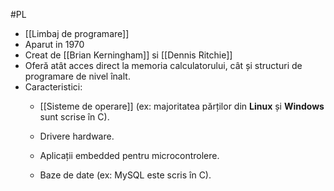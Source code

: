 #PL 

- [[Limbaj de programare]]
- Aparut in 1970
- Creat de [[Brian Kerningham]] si [[Dennis Ritchie]]
- Oferă atât acces direct la memoria calculatorului, cât și structuri de programare de nivel înalt.
- Caracteristici:
	- [[Sisteme de operare]] (ex: majoritatea părților din **Linux** și **Windows** sunt scrise în C).
    
	- Drivere hardware.
    
	- Aplicații embedded pentru microcontrolere.
    
	- Baze de date (ex: MySQL este scris în C).